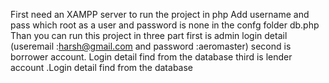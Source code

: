 First need an XAMPP server to run the project in php
Add username and pass which root as a user and password is  none in the confg folder db.php
Than you can run this project in three part first is admin login detail (useremail :harsh@gmail.com  and password :aeromaster)
second is borrower account. Login detail find from the database
third is lender account  .Login detail find from the database 



